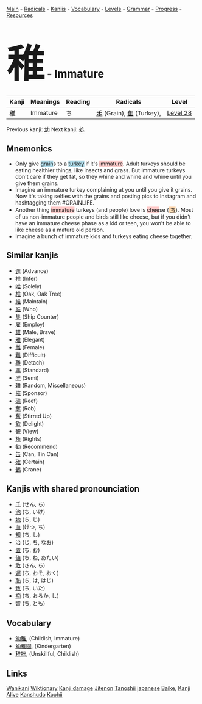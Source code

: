 <style> bigfont {font-size: 100px}</style>
[Main](../README.md) -
[Radicals](../radicals.md) -
[Kanjis](../kanjis.md) -
[Vocabulary](../vocabulary.md) -
[Levels](../levels.md) -
[Grammar](../grammar.md) - 
[Progress](../progress.md) -
[Resources](../resources.md)
# <bigfont> 稚</bigfont> - Immature 

| Kanji | Meanings | Reading | Radicals | Level |
| --- | --- | --- | --- | --- |
| 稚 | Immature | ち | [禾](../radicals/禾.md) (Grain), [隹](../radicals/隹.md) (Turkey),  | [Level 28](../levels/wk_level28.md) |

Previous kanji: [幼](幼.md) Next kanji: [処](処.md) 

## Mnemonics
 * Only give <span style="background-color:#ADD8E6"> grain</span>s to a <span style="background-color:#ADD8E6"> turkey</span> if it's <span style="background-color:#ffcccb"> immature</span>. Adult turkeys should be eating healthier things, like insects and grass. But immature turkeys don't care if they get fat, so they whine and whine and whine until you give them grains.
* Imagine an immature turkey complaining at you until you give it grains. Now it's taking selfies with the grains and posting pics to Instagram and hashtagging them #GRAINLIFE.
* Another thing <span style="background-color:#ffcccb"> immature</span> turkeys (and people) love is <span style="background-color:#ffcccb"> chee</span>se (<span style="background-color:#fed8b1"> [ち](https://jisho.org/search/ち)</span>). Most of us non-immature people and birds still like cheese, but if you didn't have an immature cheese phase as a kid or teen, you won't be able to like cheese as a mature old person.
* Imagine a bunch of immature kids and turkeys eating cheese together.


## Similar kanjis
 * [進](進.md) (Advance)
* [推](推.md) (Infer)
* [唯](唯.md) (Solely)
* [椎](椎.md) (Oak, Oak Tree)
* [維](維.md) (Maintain)
* [誰](誰.md) (Who)
* [隻](隻.md) (Ship Counter)
* [雇](雇.md) (Employ)
* [雄](雄.md) (Male, Brave)
* [雅](雅.md) (Elegant)
* [雌](雌.md) (Female)
* [難](難.md) (Difficult)
* [離](離.md) (Detach)
* [準](準.md) (Standard)
* [准](准.md) (Semi)
* [雑](雑.md) (Random, Miscellaneous)
* [催](催.md) (Sponsor)
* [礁](礁.md) (Reef)
* [奪](奪.md) (Rob)
* [奮](奮.md) (Stirred Up)
* [歓](歓.md) (Delight)
* [観](観.md) (View)
* [権](権.md) (Rights)
* [勧](勧.md) (Recommend)
* [缶](缶.md) (Can, Tin Can)
* [確](確.md) (Certain)
* [鶴](鶴.md) (Crane)



## Kanjis with shared pronounciation
 * [千](千.md) (せん, ち)
* [池](池.md) (ち, いけ)
* [地](地.md) (ち, じ)
* [血](血.md) (けつ, ち)
* [知](知.md) (ち, し)
* [治](治.md) (じ, ち, なお)
* [置](置.md) (ち, お)
* [値](値.md) (ち, ね, あたい)
* [散](散.md) (さん, ち)
* [遅](遅.md) (ち, おそ, おく)
* [恥](恥.md) (ち, は, はじ)
* [致](致.md) (ち, いた)
* [痴](痴.md) (ち, おろか, し)
* [智](智.md) (ち, とも)



## Vocabulary
 * [幼稚](../vocabulary/稚.md), (Childish, Immature)
* [幼稚園](../vocabulary/稚.md), (Kindergarten)
* [稚拙](../vocabulary/稚.md), (Unskillful, Childish)




## Links 


[Wanikani](https://www.wanikani.com/kanji/稚)
[Wiktionary](https://en.wiktionary.org/wiki/稚)
[Kanji damage](http://www.kanjidamage.com/kanji/search?utf8=✓&q=稚)
[Jitenon](https://jitenon.com/kanji/稚)
[Tanoshii japanese](https://www.tanoshiijapanese.com/dictionary/kanji.cfm?k=稚)
[Baike](https://baike.baidu.com/item/稚),
[Kanji Alive](https://app.kanjialive.com/稚)
[Kanshudo](https://www.kanshudo.com/searchmn?q=稚)
[Koohii](https://kanji.koohii.com/study/kanji/稚)
